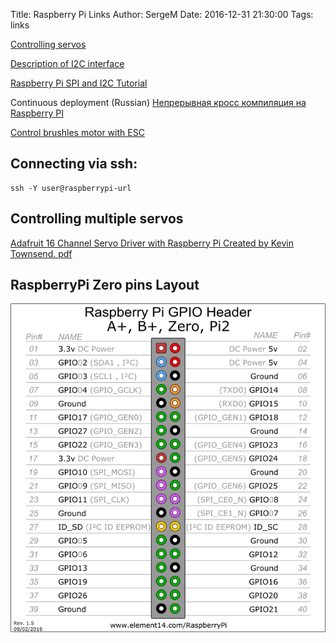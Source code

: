 Title: Raspberry Pi Links
Author: SergeM
Date: 2016-12-31 21:30:00
Tags: links


[Controlling servos](http://razzpisampler.oreilly.com/ch05.html)

[Description of I2C interface](https://learn.sparkfun.com/tutorials/i2c)

[Raspberry Pi SPI and I2C Tutorial ](https://learn.sparkfun.com/tutorials/raspberry-pi-spi-and-i2c-tutorial)


Continuous deployment (Russian)
[Непрерывная кросс компиляция на Raspberry PI](https://m.habrahabr.ru/post/318840/)

[Control brushles motor with ESC](https://solenerotech1.wordpress.com/2013/09/09/tutorialhow-to-control-a-brushless-motor-with-raspberry-pi/)


## Connecting via ssh:
```
ssh -Y user@raspberrypi-url
```

## Controlling multiple servos 
[Adafruit 16 Channel Servo Driver with Raspberry Pi
Created by Kevin Townsend. pdf](https://cdn-learn.adafruit.com/downloads/pdf/adafruit-16-channel-servo-driver-with-raspberry-pi.pdf)

## RaspberryPi Zero pins Layout
![GPIO raspberry pins scheme](gpio.png)
